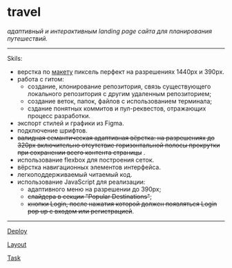 # travel

_адаптивный и интерактивным landing page сайта для планирования путешествий._
**************************
Skils:
 * верстка по [макету](https://www.figma.com/file/BhULVGGIachSAjoBazhP9P/Travel?node-id=0%3A1&t=NOnWinwbp7wfqMSO-0) пиксель перфект на разрешениях 1440рх и 390px.
 * работа с гитом: 
   - создание, клонирование репозитория, связь существующего локального репозитория с другим удаленным репозиторием;
   - создание веток, папок, файлов с использованием терминала;
   - сздание понятных коммитов и пул-реквестов, отражающих процесс разработки.
 * экспорт стилей и графики из Figma.
 * подключение шрифтов.
 * ~~валидная семантическая адаптивная вёрстка: на разрешениях до 320рх включительно отсутствие горизонтальной полосы прокрутки при сохранении всего контента страницы~~ .
 * использование flexbox для построения сеток.
 * вёрстка навигационных элементов интерфейса.
 * легкоподдерживаемый читаемый код.
 * использование JavaScript для реализации:
   - адаптивного меню на разрешении до 390рх;
   - ~~слайдера в секции "Popular Destinations"~~;
   - ~~кнопки Login, после нажатия которой должен появляться Login pop up с входом или регистрацией~~.
 
 *************************

[Deploy](https://idzanamimao.github.io/travel/)

[Layout](https://www.figma.com/file/BhULVGGIachSAjoBazhP9P/Travel?node-id=0%3A1&t=NOnWinwbp7wfqMSO-0)

[Task](https://github.com/rolling-scopes-school/tasks/blob/master/tasks/travel/travel.md)
